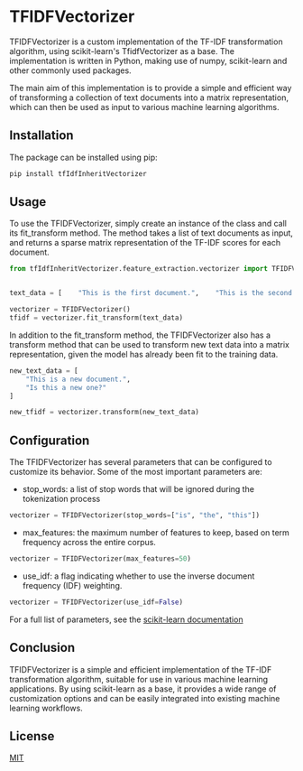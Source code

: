 # TFIDFVectorizer

TFIDFVectorizer is a custom implementation of the TF-IDF transformation algorithm, using scikit-learn's TfidfVectorizer as a base. The implementation is written in Python, making use of numpy, scikit-learn and other commonly used packages.

The main aim of this implementation is to provide a simple and efficient way of transforming a collection of text documents into a matrix representation, which can then be used as input to various machine learning algorithms.

## Installation

The package can be installed using pip:

```bash
pip install tfIdfInheritVectorizer
```

## Usage

To use the TFIDFVectorizer, simply create an instance of the class and call its fit_transform method. The method takes a list of text documents as input, and returns a sparse matrix representation of the TF-IDF scores for each document.

```python
from tfIdfInheritVectorizer.feature_extraction.vectorizer import TFIDFVectorizer


text_data = [    "This is the first document.",    "This is the second document.",    "And this is the third one.",    "Is this the first document?"]

vectorizer = TFIDFVectorizer()
tfidf = vectorizer.fit_transform(text_data)

```

In addition to the fit_transform method, the TFIDFVectorizer also has a transform method that can be used to transform new text data into a matrix representation, given the model has already been fit to the training data.

```python
new_text_data = [
    "This is a new document.",
    "Is this a new one?"
]

new_tfidf = vectorizer.transform(new_text_data)
```

## Configuration

The TFIDFVectorizer has several parameters that can be configured to customize its behavior. Some of the most important parameters are:

- stop_words: a list of stop words that will be ignored during the tokenization process

```python
vectorizer = TFIDFVectorizer(stop_words=["is", "the", "this"])

```

- max_features: the maximum number of features to keep, based on term frequency across the entire corpus.

```python
vectorizer = TFIDFVectorizer(max_features=50)

```

- use_idf: a flag indicating whether to use the inverse document frequency (IDF) weighting.

```python
vectorizer = TFIDFVectorizer(use_idf=False)

```

For a full list of parameters, see the [scikit-learn documentation](https://scikit-learn.org/stable/modules/generated/sklearn.feature_extraction.text.TfidfVectorizer.html)

## Conclusion

TFIDFVectorizer is a simple and efficient implementation of the TF-IDF transformation algorithm, suitable for use in various machine learning applications. By using scikit-learn as a base, it provides a wide range of customization options and can be easily integrated into existing machine learning workflows.

## License

[MIT](https://choosealicense.com/licenses/mit/)

